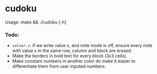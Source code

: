 # cudoku

Usage: make && ./cudoku \[-h\]

### Todo:
* `solver.c`: if we write value x, and note mode is off, 
ensure every note with value x in the same row, column and block are erased.
* Make the borders in bold text for every block (3x3 cells).
* Make constant numbers in another color do make it easier to 
differentiate them from user inputed numbers.
